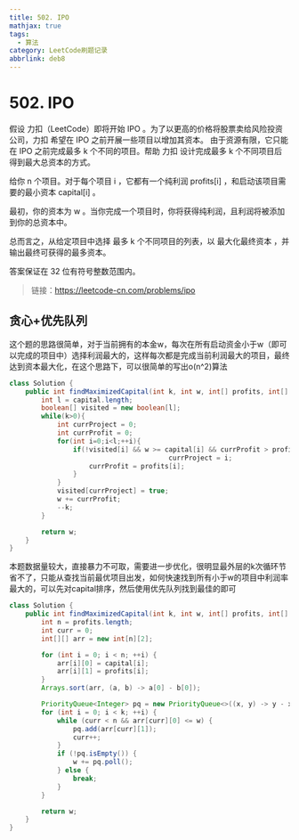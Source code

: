 ```yaml
---
title: 502. IPO
mathjax: true
tags:
  - 算法
category: LeetCode刷题记录
abbrlink: deb8
---
```

# 502. IPO

假设 力扣（LeetCode）即将开始 IPO 。为了以更高的价格将股票卖给风险投资公司，力扣 希望在 IPO 之前开展一些项目以增加其资本。 由于资源有限，它只能在 IPO 之前完成最多 k 个不同的项目。帮助 力扣 设计完成最多 k 个不同项目后得到最大总资本的方式。

给你 n 个项目。对于每个项目 i ，它都有一个纯利润 profits[i] ，和启动该项目需要的最小资本 capital[i] 。

最初，你的资本为 w 。当你完成一个项目时，你将获得纯利润，且利润将被添加到你的总资本中。

总而言之，从给定项目中选择 最多 k 个不同项目的列表，以 最大化最终资本 ，并输出最终可获得的最多资本。

答案保证在 32 位有符号整数范围内。

> 链接：https://leetcode-cn.com/problems/ipo

<!-- more -->

## 贪心+优先队列

这个题的思路很简单，对于当前拥有的本金w，每次在所有启动资金小于w（即可以完成的项目中）选择利润最大的，这样每次都是完成当前利润最大的项目，最终达到资本最大化，在这个思路下，可以很简单的写出o(n^2)算法

```java
class Solution {
    public int findMaximizedCapital(int k, int w, int[] profits, int[] capital) {
        int l = capital.length;
      	boolean[] visited = new boolean[l];
      	while(k>0){
          	int currProject = 0;
          	int currProfit = 0;
          	for(int i=0;i<l;++i){
                if(!visited[i] && w >= capital[i] && currProfit > profits[i]){
										currProject = i;
                  	currProfit = profits[i];
                }
            }
          	visited[currProject] = true;
          	w += currProfit;
          	--k;
        }

        return w;
    }
}
```

本题数据量较大，直接暴力不可取，需要进一步优化，很明显最外层的k次循环节省不了，只能从查找当前最优项目出发，如何快速找到所有小于w的项目中利润率最大的，可以先对capital排序，然后使用优先队列找到最佳的即可

```java
class Solution {
    public int findMaximizedCapital(int k, int w, int[] profits, int[] capital) {
        int n = profits.length;
        int curr = 0;
        int[][] arr = new int[n][2];

        for (int i = 0; i < n; ++i) {
            arr[i][0] = capital[i];
            arr[i][1] = profits[i];
        }
        Arrays.sort(arr, (a, b) -> a[0] - b[0]);

        PriorityQueue<Integer> pq = new PriorityQueue<>((x, y) -> y - x);
        for (int i = 0; i < k; ++i) {
            while (curr < n && arr[curr][0] <= w) {
                pq.add(arr[curr][1]);
                curr++;
            }
            if (!pq.isEmpty()) {
                w += pq.poll();
            } else {
                break;
            }
        }

        return w;
    }
}
```

